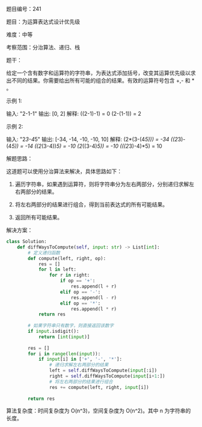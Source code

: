 题目编号：241

题目：为运算表达式设计优先级

难度：中等

考察范围：分治算法、递归、栈

题干：

给定一个含有数字和运算符的字符串，为表达式添加括号，改变其运算优先级以求出不同的结果。你需要给出所有可能的组合的结果。有效的运算符号包含 +,- 和 * 。

示例 1:

输入: "2-1-1"
输出: [0, 2]
解释: 
((2-1)-1) = 0 
(2-(1-1)) = 2

示例 2:

输入: "2*3-4*5"
输出: [-34, -14, -10, -10, 10]
解释: 
(2*(3-(4*5))) = -34 
((2*3)-(4*5)) = -14 
((2*(3-4))*5) = -10 
(2*((3-4)*5)) = -10 
(((2*3)-4)*5) = 10

解题思路：

这道题可以使用分治算法来解决，具体思路如下：

1. 遍历字符串，如果遇到运算符，则将字符串分为左右两部分，分别递归求解左右两部分的结果。

2. 将左右两部分的结果进行组合，得到当前表达式的所有可能结果。

3. 返回所有可能结果。

解决方案：

```python
class Solution:
    def diffWaysToCompute(self, input: str) -> List[int]:
        # 定义递归函数
        def compute(left, right, op):
            res = []
            for l in left:
                for r in right:
                    if op == '+':
                        res.append(l + r)
                    elif op == '-':
                        res.append(l - r)
                    elif op == '*':
                        res.append(l * r)
            return res
        
        # 如果字符串只有数字，则直接返回该数字
        if input.isdigit():
            return [int(input)]
        
        res = []
        for i in range(len(input)):
            if input[i] in ['+', '-', '*']:
                # 递归求解左右两部分的结果
                left = self.diffWaysToCompute(input[:i])
                right = self.diffWaysToCompute(input[i+1:])
                # 将左右两部分的结果进行组合
                res += compute(left, right, input[i])
        
        return res
```

算法复杂度：时间复杂度为 O(n^3)，空间复杂度为 O(n^2)。其中 n 为字符串的长度。